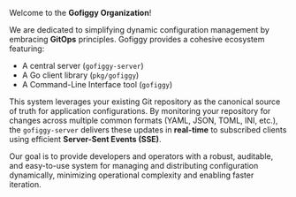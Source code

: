 Welcome to the **Gofiggy Organization**!

We are dedicated to simplifying dynamic configuration management by embracing **GitOps** principles. Gofiggy provides a cohesive ecosystem featuring:

*   A central server (`gofiggy-server`)
*   A Go client library (`pkg/gofiggy`)
*   A Command-Line Interface tool (`gofiggy`)

This system leverages your existing Git repository as the canonical source of truth for application configurations. By monitoring your repository for changes across multiple common formats (YAML, JSON, TOML, INI, etc.), the `gofiggy-server` delivers these updates in **real-time** to subscribed clients using efficient **Server-Sent Events (SSE)**.

Our goal is to provide developers and operators with a robust, auditable, and easy-to-use system for managing and distributing configuration dynamically, minimizing operational complexity and enabling faster iteration.
